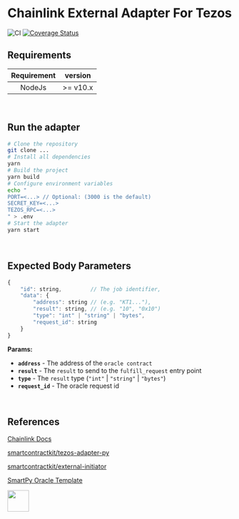 # Chainlink External Adapter For Tezos

![CI](https://github.com/RomarQ/chainlink-tezos-adapter-js/workflows/CI/badge.svg)
[![Coverage Status](https://coveralls.io/repos/github/RomarQ/chainlink-tezos-adapter-js/badge.svg?t=a5lpIZ)](https://coveralls.io/github/RomarQ/chainlink-tezos-adapter-js)

## Requirements

| Requirement |  version  |
|:-----------:|:---------:|
| NodeJs      | >= v10.x  |

<br/>

## Run the adapter
```sh
# Clone the repository
git clone ...
# Install all dependencies
yarn
# Build the project
yarn build
# Configure environment variables
echo "
PORT=<...> // Optional: (3000 is the default)
SECRET_KEY=<...>
TEZOS_RPC=<...>
" > .env
# Start the adapter
yarn start
```

<br/>

## Expected Body Parameters
```js
{
    "id": string,         // The job identifier,
    "data": {
        "address": string // (e.g. "KT1..."),
        "result": string, // (e.g. "10", "0x10")
        "type": "int" | "string" | "bytes",
        "request_id": string
    }
}
```

**Params:**

- **`address`** - The address of the `oracle contract`
- **`result`** - The `result` to send to the `fulfill_request` entry point
- **`type`** - The `result` type (`"int"` | `"string"` | `"bytes"`)
- **`request_id`** - The oracle request id

<br/>

## References
[Chainlink Docs](https://docs.chain.link/docs)

[smartcontractkit/tezos-adapter-py](https://github.com/smartcontractkit/tezos-adapter-py)

[smartcontractkit/external-initiator](https://github.com/smartcontractkit/external-initiator)

[SmartPy Oracle Template](https://smartpy.io/dev/index.html?template=oracle.py)

<img height="48" href="https://smartpy.io" src="https://smartpy.io/static/img/logo.png">